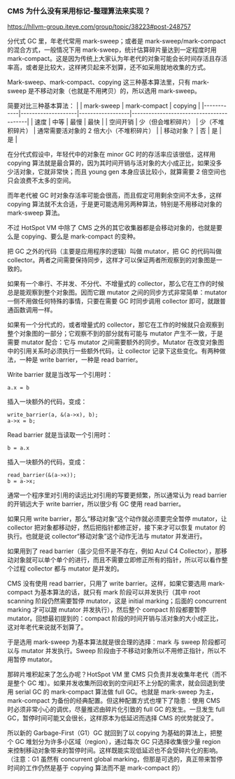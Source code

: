 ### CMS 为什么没有采用标记-整理算法来实现？

https://hllvm-group.iteye.com/group/topic/38223#post-248757

分代式 GC 里，年老代常用 mark-sweep；或者是 mark-sweep/mark-compact 的混合方式，一般情况下用 mark-sweep，统计估算碎片量达到一定程度时用 mark-compact。这是因为传统上大家认为年老代的对象可能会长时间存活且存活率高，或者是比较大，这样拷贝起来不划算，还不如采用就地收集的方式。

Mark-sweep、mark-compact、copying 这三种基本算法里，只有 mark-sweep 是不移动对象（也就是不用拷贝）的，所以选用 mark-sweep。

简要对比三种基本算法：
| | mark-sweep | mark-compact | copying |
|------------|--------------------|------------------|-----------------------------------------|
| 速度 | 中等 | 最慢 | 最快 |
| 空间开销 | 少（但会堆积碎片） | 少（不堆积碎片） | 通常需要活对象的 2 倍大小（不堆积碎片） |
| 移动对象？ | 否 | 是 | 是 |

在分代式假设中，年轻代中的对象在 minor GC 时的存活率应该很低，这样用 copying 算法就是最合算的，因为其时间开销与活对象的大小成正比，如果没多少活对象，它就非常快；而且 young gen 本身应该比较小，就算需要 2 倍空间也只会浪费不太多的空间。

而年老代被 GC 时对象存活率可能会很高，而且假定可用剩余空间不太多，这样 copying 算法就不太合适，于是更可能选用另两种算法，特别是不用移动对象的 mark-sweep 算法。

不过 HotSpot VM 中除了 CMS 之外的其它收集器都是会移动对象的，也就是要么是 copying、要么是 mark-compact 的变种。

把 GC 之外的代码（主要是应用程序的逻辑）叫做 mutator，把 GC 的代码叫做 collector。两者之间需要保持同步，这样才可以保证两者所观察到的对象图是一致的。

如果有一个串行、不并发、不分代、不增量式的 collector，那么它在工作的时候总是能观察到整个对象图。因而它跟 mutator 之间的同步方式非常简单：mutator 一侧不用做任何特殊的事情，只要在需要 GC 时同步调用 collector 即可，就跟普通函数调用一样。

如果有一个分代式的，或者增量式的 collector，那它在工作的时候就只会观察到整个对象图的一部分；它观察不到的部分就有可能与 mutator 产生不一致，于是需要 mutator 配合：它与 mutator 之间需要额外的同步。Mutator 在改变对象图中的引用关系时必须执行一些额外代码，让 collector 记录下这些变化。有两种做法，一种是 write barrier，一种是 read barrier。

Write barrier 就是当改写一个引用时：

```
a.x = b
```

插入一块额外的代码，变成：

```
write_barrier(a, &(a->x), b);
a->x = b;
```

Read barrier 就是当读取一个引用时：

```
b = a.x
```

插入一块额外的代码，变成：

```
read_barrier(&(a->x));
b = a->x;
```

通常一个程序里对引用的读远比对引用的写要更频繁，所以通常认为 read barrier 的开销远大于 write barrier，所以很少有 GC 使用 read barrier。

如果只用 write barrier，那么“移动对象”这个动作就必须要完全暂停 mutator，让 collector 把对象都移动好，然后把指针都修正好，接下来才可以恢复 mutator 的执行。也就是说 collector“移动对象”这个动作无法与 mutator 并发进行。

如果用到了 read barrier（虽少见但不是不存在，例如 Azul C4 Collector），那移动对象就可以单个单个的进行，而且不需要立即修正所有的指针，所以可以看作整个过程 collector 都与 mutator 是并发的。

CMS 没有使用 read barrier，只用了 write barrier。这样，如果它要选用 mark-compact 为基本算法的话，就只有 mark 阶段可以并发执行（其中 root scanning 阶段仍然需要暂停 mutator，这是 initial marking；后面的 concurrent marking 才可以跟 mutator 并发执行），然后整个 compact 阶段都要暂停 mutator。回想最初提到的：compact 阶段的时间开销与活对象的大小成正比，这对年老代来说就不划算了。

于是选用 mark-sweep 为基本算法就是很合理的选择：mark 与 sweep 阶段都可以与 mutator 并发执行。Sweep 阶段由于不移动对象所以不用修正指针，所以不用暂停 mutator。

那碎片堆积起来了怎么办呢？HotSpot VM 里 CMS 只负责并发收集年老代（而不是整个 GC 堆）。如果并发收集所回收到的空间赶不上分配的需求，就会回退到使用 serial GC 的 mark-compact 算法做 full GC。也就是 mark-sweep 为主，mark-compact 为备份的经典配置。但这种配置方式也埋下了隐患：使用 CMS 时必须非常小心的调优，尽量推迟由碎片化引致的 full GC 的发生。一旦发生 full GC，暂停时间可能又会很长，这样原本为低延迟而选择 CMS 的优势就没了。

所以新的 Garbage-First（G1）GC 就回到了以 copying 为基础的算法上，把整个 GC 堆划分为许多小区域（region），通过每次 GC 只选择收集很少量 region 来控制移动对象带来的暂停时间。这样既能实现低延迟也不会受碎片化的影响。
（注意：G1 虽然有 concurrent global marking，但那是可选的，真正带来暂停时间的工作仍然是基于 copying 算法而不是 mark-compact 的）
